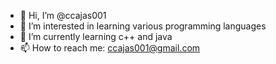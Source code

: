 - 👋 Hi, I’m @ccajas001
- 👀 I’m interested in learning various programming languages
- 🌱 I’m currently learning c++ and java
- 📫 How to reach me: ccajas001@gmail.com

<!---
ccajas001/ccajas001 is a ✨ special ✨ repository because its `README.md` (this file) appears on your GitHub profile.
You can click the Preview link to take a look at your changes.
--->
